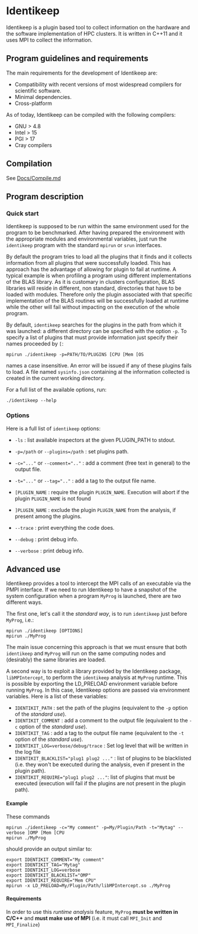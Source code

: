 # Identikeep

Identikeep is a plugin based tool to collect information on the hardware and 
the software implementation of HPC clusters.
It is written in C++11 and it uses MPI to collect the information.

## Program guidelines and requirements

The main requirements for the development of Identikeep are:

  * Compatibility with recent versions of most widespread compilers for scientific software.
  * Minimal dependencies.
  * Cross-platform

As of today, Identikeep can be compiled with the following compilers:

  * GNU > 4.8
  * Intel > 15
  * PGI > 17
  * Cray compilers


## Compilation

See [Docs/Compile.md](Docs/Compile.md)

## Program description

### Quick start

Identikeep is supposed to be run within the same environment used for the program to be benchmarked.
After having prepared the environment with the appropriate modules and 
environmental variables, just run the `identikeep` program with the standard `mpirun`
or `srun` interfaces.

By default the program tries to load all the plugins that it finds and 
it collects information from all plugins that were successfully loaded.
This has approach has the advantage of allowing for plugin to fail at runtime.
A typical example is when profiling a program using different implementations
of the BLAS library. As it is customary in clusters configuration, BLAS libraries
will reside in different, non standard, directories that have to be loaded
with modules.
Therefore only the plugin associated with that specific implementation of the BLAS
routines will be successfully loaded at runtime while the other will fail 
without impacting on the execution of the whole program.

By default, `identikeep` searches for the plugins in the path from which it was launched: a different directory can be specified with the option 
`-p`. To specify a list of plugins that must provide information just specify their names proceeded by `[`:

    mpirun ./identikeep -p=PATH/TO/PLUGINS [CPU [Mem [OS
    
names a case insensitive. An error will be issued if any of these plugins
fails to load.
A file named `sysinfo.json` containing al the information collected is created
in the current working directory.

For a full list of the available options, run:

    ./identikeep --help

### Options
Here is a full list of `identikeep` options:

-   `-ls` : list available inspectors at the given PLUGIN_PATH to stdout.
-   `-p=/path` or `--plugins=/path` : set plugins path.
-   `-c="..."` or `--comment=".."` : add a comment (free text in general) to the output file.
-   `-t="..."` or `--tag=".."` : add a tag to the output file name.
-   `[PLUGIN_NAME` : require the plugin `PLUGIN_NAME`. Execution will abort if the plugin `PLUGIN_NAME` is not found
-   `]PLUGIN_NAME` : exclude the plugin `PLUGIN_NAME` from the analysis, if present among the plugins.

-   `--trace` : print everything the code does.
-   `--debug` : print debug info.
-   `--verbose` : print debug info.


## Advanced use
Identikeep provides a tool to intercept the MPI calls of an executable via the PMPI interface. If we need to run Identikeep to have a snapshot of the system configuration when a program `MyProg` is launched, there are two different ways.

The first one, let's call it the _standard way_, is to run `identikeep` just before `MyProg`, i.e.:

    mpirun ./identikeep [OPTIONS]
    mpirun ./MyProg

The main issue concerning this approach is that we must ensure that both `identikeep` and `MyProg` will run on the same computing nodes and (desirably) the same libraries are loaded.

A second way is to exploit a library provided by the Identikeep package, `libMPIntercept`, to perform the `identikeep` analysis at `MyProg` runtime.
This is possible by exporting the LD\_PRELOAD environment variable before running `MyProg`.
In this case, Identikeep options are passed via environment variables. Here is a list of these variables:

- `IDENTIKIT_PATH` : set the path of the plugins (equivalent to the `-p` option of the _standard use_).
- `IDENTIKIT_COMMENT` : add a comment to the output file (equivalent to the `-c` option of the _standard use_).
- `IDENTIKIT_TAG` : add a tag to the output file name (equivalent to the `-t` option of the _standard use_).
- `IDENTIKIT_LOG=verbose/debug/trace` : Set log level that will be written in the log file
- `IDENTIKIT_BLACKLIST="plug1 plug2 ..."` : list of plugins to be blacklisted (i.e. they won't be executed during the analysis, even if present in the plugin path).
- `IDENTIKIT_REQUIRE="plug1 plug2 ..."`: list of plugins that must be executed (execution will fail if the plugins are not present in the plugin path).

#### Example
These commands

    mpirun ./identikeep -c="My comment" -p=My/Plugin/Path -t="Mytag" --verbose ]OMP [Mem [CPU 
    mpirun ./MyProg

should provide an output similar to:

    export IDENTIKIT_COMMENT="My comment"
    export IDENTIKIT_TAG="Mytag"
    export IDENTIKIT_LOG=verbose
    export IDENTIKIT_BLACKLIST="OMP"
    export IDENTIKIT_REQUIRE="Mem CPU"
    mpirun -x LD_PRELOAD=My/Plugin/Path/libMPIntercept.so ./MyProg

    
#### Requirements 
In order to use this _runtime analysis_ feature, `MyProg` **must be written in C/C++** and **must make use of MPI** (i.e. it must call `MPI_Init` and `MPI_Finalize`)



